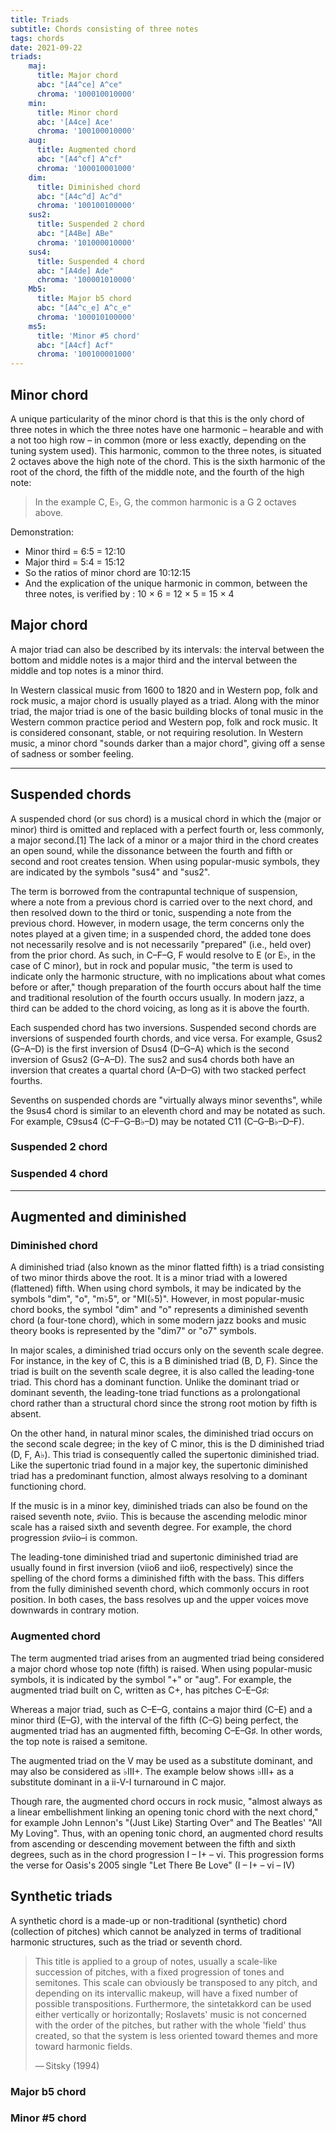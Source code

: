 ```yaml
---
title: Triads
subtitle: Chords consisting of three notes
tags: chords
date: 2021-09-22
triads:
    maj: 
      title: Major chord
      abc: "[A4^ce] A^ce"
      chroma: '100010010000'
    min: 
      title: Minor chord
      abc: '[A4ce] Ace'
      chroma: '100100010000'
    aug: 
      title: Augmented chord
      abc: "[A4^cf] A^cf"
      chroma: '100010001000'
    dim: 
      title: Diminished chord
      abc: "[A4c^d] Ac^d"
      chroma: '100100100000'
    sus2: 
      title: Suspended 2 chord
      abc: "[A4Be] ABe"
      chroma: '101000010000'
    sus4: 
      title: Suspended 4 chord
      abc: "[A4de] Ade"
      chroma: '100001010000'
    Mb5: 
      title: Major b5 chord
      abc: "[A4^c_e] A^c_e" 
      chroma: '100010100000'
    ms5: 
      title: 'Minor #5 chord'
      abc: "[A4cf] Acf"
      chroma: '100100001000'
---
```


## Minor chord
<chroma-profile v-bind="$frontmatter.triads.min" />

A unique particularity of the minor chord is that this is the only chord of three notes in which the three notes have one harmonic – hearable and with a not too high row – in common (more or less exactly, depending on the tuning system used). This harmonic, common to the three notes, is situated 2 octaves above the high note of the chord. This is the sixth harmonic of the root of the chord, the fifth of the middle note, and the fourth of the high note:

>In the example C, E♭, G, the common harmonic is a G 2 octaves above.

Demonstration:

- Minor third = 6:5 = 12:10
- Major third = 5:4 = 15:12
- So the ratios of minor chord are 10:12:15
- And the explication of the unique harmonic in common, between the three notes, is verified by : 10 × 6 = 12 × 5 = 15 × 4


## Major chord

<chroma-profile  v-bind="$frontmatter.triads.maj" />

A major triad can also be described by its intervals: the interval between the bottom and middle notes is a major third and the interval between the middle and top notes is a minor third.

In Western classical music from 1600 to 1820 and in Western pop, folk and rock music, a major chord is usually played as a triad. Along with the minor triad, the major triad is one of the basic building blocks of tonal music in the Western common practice period and Western pop, folk and rock music. It is considered consonant, stable, or not requiring resolution. In Western music, a minor chord "sounds darker than a major chord", giving off a sense of sadness or somber feeling.

---

## Suspended chords

A suspended chord (or sus chord) is a musical chord in which the (major or minor) third is omitted and replaced with a perfect fourth or, less commonly, a major second.[1] The lack of a minor or a major third in the chord creates an open sound, while the dissonance between the fourth and fifth or second and root creates tension. When using popular-music symbols, they are indicated by the symbols "sus4" and "sus2".

The term is borrowed from the contrapuntal technique of suspension, where a note from a previous chord is carried over to the next chord, and then resolved down to the third or tonic, suspending a note from the previous chord. However, in modern usage, the term concerns only the notes played at a given time; in a suspended chord, the added tone does not necessarily resolve and is not necessarily "prepared" (i.e., held over) from the prior chord. As such, in C–F–G, F would resolve to E (or E♭, in the case of C minor), but in rock and popular music, "the term is used to indicate only the harmonic structure, with no implications about what comes before or after," though preparation of the fourth occurs about half the time and traditional resolution of the fourth occurs usually. In modern jazz, a third can be added to the chord voicing, as long as it is above the fourth.

Each suspended chord has two inversions. Suspended second chords are inversions of suspended fourth chords, and vice versa. For example, Gsus2 (G–A–D) is the first inversion of Dsus4 (D–G–A) which is the second inversion of Gsus2 (G–A–D). The sus2 and sus4 chords both have an inversion that creates a quartal chord (A–D–G) with two stacked perfect fourths.

Sevenths on suspended chords are "virtually always minor sevenths", while the 9sus4 chord is similar to an eleventh chord and may be notated as such. For example, C9sus4 (C–F–G–B♭–D) may be notated C11 (C–G–B♭–D–F). 

### Suspended 2 chord

<chroma-profile  v-bind="$frontmatter.triads.sus2" />

### Suspended 4 chord

<chroma-profile  v-bind="$frontmatter.triads.sus4" />

---

## Augmented and diminished

### Diminished chord

<chroma-profile  v-bind="$frontmatter.triads.dim" />

A diminished triad (also known as the minor flatted fifth) is a triad consisting of two minor thirds above the root. It is a minor triad with a lowered (flattened) fifth. When using chord symbols, it may be indicated by the symbols "dim", "o", "m♭5", or "MI(♭5)". However, in most popular-music chord books, the symbol "dim" and "o" represents a diminished seventh chord (a four-tone chord), which in some modern jazz books and music theory books is represented by the "dim7" or "o7" symbols. 

In major scales, a diminished triad occurs only on the seventh scale degree. For instance, in the key of C, this is a B diminished triad (B, D, F). Since the triad is built on the seventh scale degree, it is also called the leading-tone triad. This chord has a dominant function. Unlike the dominant triad or dominant seventh, the leading-tone triad functions as a prolongational chord rather than a structural chord since the strong root motion by fifth is absent.

On the other hand, in natural minor scales, the diminished triad occurs on the second scale degree; in the key of C minor, this is the D diminished triad (D, F, A♭). This triad is consequently called the supertonic diminished triad. Like the supertonic triad found in a major key, the supertonic diminished triad has a predominant function, almost always resolving to a dominant functioning chord.

If the music is in a minor key, diminished triads can also be found on the raised seventh note, ♯viio. This is because the ascending melodic minor scale has a raised sixth and seventh degree. For example, the chord progression ♯viio–i is common.

The leading-tone diminished triad and supertonic diminished triad are usually found in first inversion (viio6 and iio6, respectively) since the spelling of the chord forms a diminished fifth with the bass. This differs from the fully diminished seventh chord, which commonly occurs in root position. In both cases, the bass resolves up and the upper voices move downwards in contrary motion.



### Augmented chord

<chroma-profile  v-bind="$frontmatter.triads.aug" />

The term augmented triad arises from an augmented triad being considered a major chord whose top note (fifth) is raised. When using popular-music symbols, it is indicated by the symbol "+" or "aug". For example, the augmented triad built on C, written as C+, has pitches C–E–G♯:

Whereas a major triad, such as C–E–G, contains a major third (C–E) and a minor third (E–G), with the interval of the fifth (C–G) being perfect, the augmented triad has an augmented fifth, becoming C–E–G♯. In other words, the top note is raised a semitone. 

The augmented triad on the V may be used as a substitute dominant, and may also be considered as ♭III+. The example below shows ♭III+ as a substitute dominant in a ii-V-I turnaround in C major.

Though rare, the augmented chord occurs in rock music, "almost always as a linear embellishment linking an opening tonic chord with the next chord," for example John Lennon's "(Just Like) Starting Over" and The Beatles' "All My Loving". Thus, with an opening tonic chord, an augmented chord results from ascending or descending movement between the fifth and sixth degrees, such as in the chord progression I – I+ – vi. This progression forms the verse for Oasis's 2005 single "Let There Be Love" (I – I+ – vi – IV) 

## Synthetic triads

A synthetic chord is a made-up or non-traditional (synthetic) chord (collection of pitches) which cannot be analyzed in terms of traditional harmonic structures, such as the triad or seventh chord. 

> This title is applied to a group of notes, usually a scale-like succession of pitches, with a fixed progression of tones and semitones. This scale can obviously be transposed to any pitch, and depending on its intervallic makeup, will have a fixed number of possible transpositions. Furthermore, the sintetakkord can be used either vertically or horizontally; Roslavets' music is not concerned with the order of the pitches, but rather with the whole 'field' thus created, so that the system is less oriented toward themes and more toward harmonic fields. 
>
> — Sitsky (1994)

### Major b5 chord

<chroma-profile v-bind="$frontmatter.triads.Mb5" />

### Minor #5 chord

<chroma-profile  v-bind="$frontmatter.triads.ms5" />